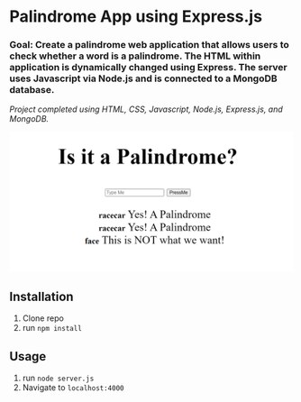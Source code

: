 # Palindrome App using Express.js

### Goal: Create a palindrome web application that allows users to check whether a word is a palindrome. The HTML within application is dynamically changed using Express. The server uses Javascript via Node.js and is connected to a MongoDB database.

*Project completed using HTML, CSS, Javascript, Node.js, Express.js, and MongoDB.*

![palindrome project](palindromeexpress.png)

## Installation

1. Clone repo
2. run `npm install`

## Usage

1. run `node server.js`
2. Navigate to `localhost:4000`
